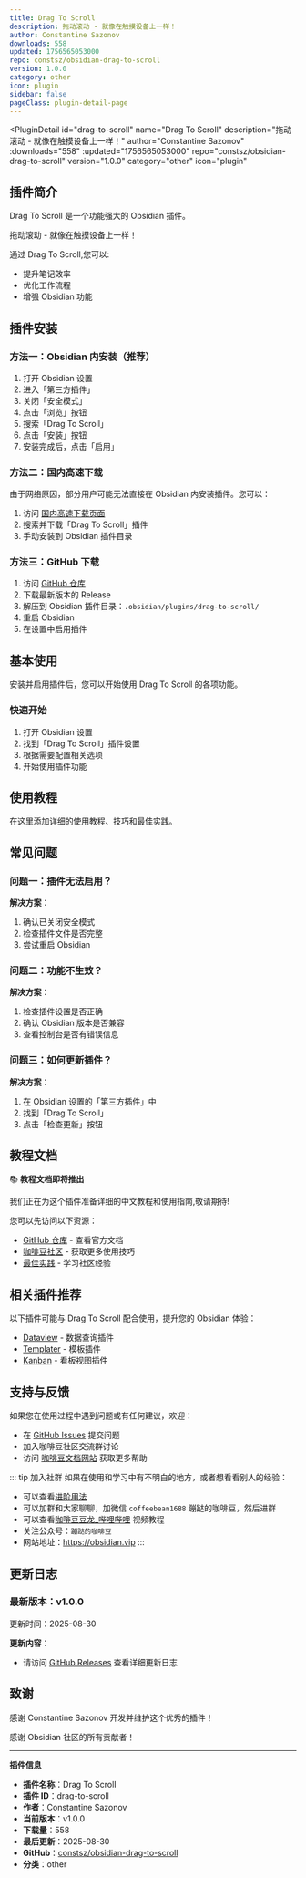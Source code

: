 ```yaml
---
title: Drag To Scroll
description: 拖动滚动 - 就像在触摸设备上一样！
author: Constantine Sazonov
downloads: 558
updated: 1756565053000
repo: constsz/obsidian-drag-to-scroll
version: 1.0.0
category: other
icon: plugin
sidebar: false
pageClass: plugin-detail-page
---
```


<PluginDetail
  id="drag-to-scroll"
  name="Drag To Scroll"
  description="拖动滚动 - 就像在触摸设备上一样！"
  author="Constantine Sazonov"
  :downloads="558"
  :updated="1756565053000"
  repo="constsz/obsidian-drag-to-scroll"
  version="1.0.0"
  category="other"
  icon="plugin"
>

<!-- AUTO_GENERATED_START -->
## 插件简介

Drag To Scroll 是一个功能强大的 Obsidian 插件。

拖动滚动 - 就像在触摸设备上一样！

通过 Drag To Scroll,您可以:

- 提升笔记效率
- 优化工作流程
- 增强 Obsidian 功能

<!-- AUTO_GENERATED_END -->

<!-- AUTO_GENERATED_START -->
## 插件安装

### 方法一：Obsidian 内安装（推荐）

1. 打开 Obsidian 设置
2. 进入「第三方插件」
3. 关闭「安全模式」
4. 点击「浏览」按钮
5. 搜索「Drag To Scroll」
6. 点击「安装」按钮
7. 安装完成后，点击「启用」

### 方法二：国内高速下载

由于网络原因，部分用户可能无法直接在 Obsidian 内安装插件。您可以：

1. 访问 [国内高速下载页面](/zh/documentation/obsidian-plugins-download.html)
2. 搜索并下载「Drag To Scroll」插件
3. 手动安装到 Obsidian 插件目录

### 方法三：GitHub 下载

1. 访问 [GitHub 仓库](https://github.com/constsz/obsidian-drag-to-scroll)
2. 下载最新版本的 Release
3. 解压到 Obsidian 插件目录：`.obsidian/plugins/drag-to-scroll/`
4. 重启 Obsidian
5. 在设置中启用插件

## 基本使用

安装并启用插件后，您可以开始使用 Drag To Scroll 的各项功能。

### 快速开始

1. 打开 Obsidian 设置
2. 找到「Drag To Scroll」插件设置
3. 根据需要配置相关选项
4. 开始使用插件功能

<!-- AUTO_GENERATED_END -->

<!-- CUSTOM_CONTENT_START:tutorial -->
## 使用教程

在这里添加详细的使用教程、技巧和最佳实践。

<!-- CUSTOM_CONTENT_END:tutorial -->

<!-- SHARED_CONTENT_START -->
## 常见问题

### 问题一：插件无法启用？

**解决方案**：
1. 确认已关闭安全模式
2. 检查插件文件是否完整
3. 尝试重启 Obsidian

### 问题二：功能不生效？

**解决方案**：
1. 检查插件设置是否正确
2. 确认 Obsidian 版本是否兼容
3. 查看控制台是否有错误信息

### 问题三：如何更新插件？

**解决方案**：
1. 在 Obsidian 设置的「第三方插件」中
2. 找到「Drag To Scroll」
3. 点击「检查更新」按钮

## 教程文档

📚 **教程文档即将推出**

我们正在为这个插件准备详细的中文教程和使用指南,敬请期待!

您可以先访问以下资源：
- [GitHub 仓库](https://github.com/constsz/obsidian-drag-to-scroll) - 查看官方文档
- [咖啡豆社区](/zh/bases/) - 获取更多使用技巧
- [最佳实践](/zh/best-practices/) - 学习社区经验

## 相关插件推荐

以下插件可能与 Drag To Scroll 配合使用，提升您的 Obsidian 体验：

- [Dataview](/zh/plugins/dataview.html) - 数据查询插件
- [Templater](/zh/plugins/templater-obsidian.html) - 模板插件
- [Kanban](/zh/plugins/obsidian-kanban.html) - 看板视图插件

## 支持与反馈

如果您在使用过程中遇到问题或有任何建议，欢迎：

- 在 [GitHub Issues](https://github.com/constsz/obsidian-drag-to-scroll/issues) 提交问题
- 加入咖啡豆社区交流群讨论
- 访问 [咖啡豆文档网站](https://obsidian.vip) 获取更多帮助

::: tip 加入社群
如果在使用和学习中有不明白的地方，或者想看看别人的经验：
- 可以查看[进阶用法](/zh/advanced)
- 可以加群和大家聊聊，加微信 `coffeebean1688` 蹦跶的咖啡豆，然后进群
- 可以查看[咖啡豆豆龙_哔哩哔哩](https://space.bilibili.com/618777356) 视频教程
- 关注公众号：`蹦跶的咖啡豆`
- 网站地址：https://obsidian.vip
:::
<!-- SHARED_CONTENT_END -->

<!-- AUTO_GENERATED_START -->
## 更新日志

### 最新版本：v1.0.0

更新时间：2025-08-30

**更新内容**：
- 请访问 [GitHub Releases](https://github.com/constsz/obsidian-drag-to-scroll/releases) 查看详细更新日志

## 致谢

感谢 Constantine Sazonov 开发并维护这个优秀的插件！

感谢 Obsidian 社区的所有贡献者！

---

**插件信息**
- **插件名称**：Drag To Scroll
- **插件 ID**：drag-to-scroll
- **作者**：Constantine Sazonov
- **当前版本**：v1.0.0
- **下载量**：558
- **最后更新**：2025-08-30
- **GitHub**：[constsz/obsidian-drag-to-scroll](https://github.com/constsz/obsidian-drag-to-scroll)
- **分类**：other
<!-- AUTO_GENERATED_END -->

</PluginDetail>

